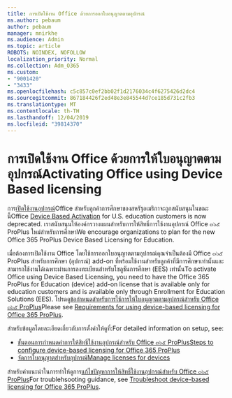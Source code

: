 ```yaml
---
title: การเปิดใช้งาน Office ด้วยการออกใบอนุญาตตามอุปกรณ์
ms.author: pebaum
author: pebaum
manager: mnirkhe
ms.audience: Admin
ms.topic: article
ROBOTS: NOINDEX, NOFOLLOW
localization_priority: Normal
ms.collection: Adm_O365
ms.custom:
- "9001420"
- "3433"
ms.openlocfilehash: c5c857c0ef2bb02f1d2176034c4f6275426d2dc4
ms.sourcegitcommit: 867184426f2ed48e3e845544d7ce185d731c2fb3
ms.translationtype: MT
ms.contentlocale: th-TH
ms.lasthandoff: 12/04/2019
ms.locfileid: "39814370"
---
```

# <a name="activating-office-using-device-based-licensing"></a><span data-ttu-id="95356-102">การเปิดใช้งาน Office ด้วยการให้ใบอนุญาตตามอุปกรณ์</span><span class="sxs-lookup"><span data-stu-id="95356-102">Activating Office using Device Based licensing</span></span>

<span data-ttu-id="95356-103">การ[เปิดใช้งานอุปกรณ์](https://aka.ms/officedba)Office สำหรับลูกค้าการศึกษาของสหรัฐอเมริกาจะถูกสนับสนุนในขณะนี้</span><span class="sxs-lookup"><span data-stu-id="95356-103">Office [Device Based Activation](https://aka.ms/officedba) for U.S. education customers is now deprecated.</span></span> <span data-ttu-id="95356-104">เราสนับสนุนให้องค์กรวางแผนสำหรับการให้สิทธิ์การใช้งานอุปกรณ์ Office ๓๖๕ ProPlus ใหม่สำหรับการศึกษา</span><span class="sxs-lookup"><span data-stu-id="95356-104">We encourage organizations to plan for the new Office 365 ProPlus Device Based Licensing for Education.</span></span>

<span data-ttu-id="95356-105">เมื่อต้องการเปิดใช้งาน Office โดยใช้การออกใบอนุญาตตามอุปกรณ์คุณจำเป็นต้องมี Office ๓๖๕ ProPlus สำหรับการศึกษา (อุปกรณ์) add-on ที่พร้อมใช้งานสำหรับลูกค้าที่มีการศึกษาเท่านั้นและสามารถใช้งานได้เฉพาะผ่านการลงทะเบียนสำหรับโซลูชันการศึกษา (EES) เท่านั้น</span><span class="sxs-lookup"><span data-stu-id="95356-105">To activate Office using Device Based Licensing, you need to have the Office 365 ProPlus for Education (device) add-on license that is available only for education customers and is available only through Enrollment for Education Solutions (EES).</span></span> <span data-ttu-id="95356-106">โปรดดู[ข้อกำหนดสำหรับการใช้การให้ใบอนุญาตตามอุปกรณ์สำหรับ Office ๓๖๕ ProPlus](https://docs.microsoft.com/deployoffice/device-based-licensing#requirements-for-using-device-based-licensing-for-office-365-proplus)</span><span class="sxs-lookup"><span data-stu-id="95356-106">Please see [Requirements for using device-based licensing for Office 365 ProPlus](https://docs.microsoft.com/deployoffice/device-based-licensing#requirements-for-using-device-based-licensing-for-office-365-proplus).</span></span>

<span data-ttu-id="95356-107">สำหรับข้อมูลโดยละเอียดเกี่ยวกับการตั้งค่าให้ดูที่:</span><span class="sxs-lookup"><span data-stu-id="95356-107">For detailed information on setup, see:</span></span>
- [<span data-ttu-id="95356-108">ขั้นตอนการกำหนดค่าการให้สิทธิ์ใช้งานอุปกรณ์สำหรับ Office ๓๖๕ ProPlus</span><span class="sxs-lookup"><span data-stu-id="95356-108">Steps to configure device-based licensing for Office 365 ProPlus</span></span>](https://docs.microsoft.com/deployoffice/device-based-licensing#steps-to-configure-device-based-licensing-for-office-365-proplus)
- [<span data-ttu-id="95356-109">จัดการใบอนุญาตสำหรับอุปกรณ์</span><span class="sxs-lookup"><span data-stu-id="95356-109">Manage licenses for devices</span></span>](https://docs.microsoft.com/Office365/Admin/misc/manage-licenses-for-devices)

<span data-ttu-id="95356-110">สำหรับคำแนะนำในการทำให้ดูการ[แก้ไขปัญหาการให้สิทธิ์ใช้งานอุปกรณ์สำหรับ Office ๓๖๕ ProPlus](https://docs.microsoft.com/deployoffice/device-based-licensing#troubleshoot-device-based-licensing-for-office-365-proplus)</span><span class="sxs-lookup"><span data-stu-id="95356-110">For troublehsooting guidance, see [Troubleshoot device-based licensing for Office 365 ProPlus](https://docs.microsoft.com/deployoffice/device-based-licensing#troubleshoot-device-based-licensing-for-office-365-proplus).</span></span>